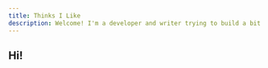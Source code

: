 ```yaml
---
title: Thinks I Like
description: Welcome! I'm a developer and writer trying to build a bit more joy for myself and others.
---
```


## Hi!